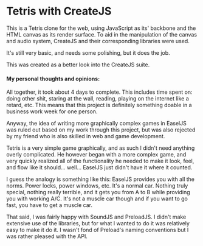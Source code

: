 # Tetris with CreateJS

This is a Tetris clone for the web, using JavaScript as its' backbone and the
HTML canvas as its render surface.  To aid in the manipulation of the canvas
and audio system, CreateJS and their corresponding libraries were used.

It's still very basic, and needs some polishing, but it does the job.

This was created as a better look into the CreateJS suite.

#### My personal thoughts and opinions:

All together, it took about 4 days to complete.  This includes time spent on:
doing other shit, staring at the wall, reading, playing on the internet like a
retard, etc.  This means that this project is definitely something doable in a
business work week for one person.

Anyway, the idea of writing more graphically complex games in EaselJS was ruled
out based on my work through this project, but was also rejected by my friend
who is also skilled in web and game development.

Tetris is a very simple game graphically, and as such I didn't need anything
overly complicated.  He however began with a more complex game, and very quickly
realized all of the functionality he needed to make it look, feel, and flow like
it should... well... EaselJS just didn't have it where it counted.

I guess the analogy is something like this: EaselJS provides you with all the
norms.  Power locks, power windows, etc.  It's a normal car.  Nothing truly
special, nothing really terrible, and it gets you from A to B while providing
you with working A/C.  It's not a muscle car though and if you want to go fast,
you have to get a muscle car.

That said, I was fairly happy with SoundJS and PreloadJS.  I didn't make
extensive use of the libraries, but for what I wanted to do it was relatively
easy to make it do it.  I wasn't fond of Preload's naming conventions but I was
rather pleased with the API.